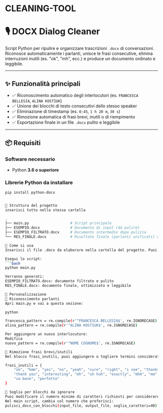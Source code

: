 # CLEANING-TOOL
# 🎙️ DOCX Dialog Cleaner

Script Python per ripulire e organizzare trascrizioni `.docx` di conversazioni.  
Riconosce automaticamente i parlanti, unisce le frasi consecutive, elimina interruzioni inutili (es. "ok", "mh", ecc.) e produce un documento ordinato e leggibile.

---

## ✨ Funzionalità principali

- ✅ Riconoscimento automatico degli interlocutori (es. `FRANCESCA BELLESIA`, `ALINA KOSTIUK`)
- ✅ Unione dei blocchi di testo consecutivi dello stesso speaker
- ✅ Eliminazione di timestamp (es. `0:45`, `1 h 20 m`, `30 s`)
- ✅ Rimozione automatica di frasi brevi, inutili o di riempimento
- ✅ Esportazione finale in un file `.docx` pulito e leggibile

---

## 📦 Requisiti

### Software necessario

- Python **3.6 o superiore**

### Librerie Python da installare

```bash
pip install python-docx


📁 Struttura del progetto
inserisci tutto nella stessa cartella

.
├── main.py                   # Script principale
├── ESEMPIO.docx              # Documento di input (da pulire)
├── ESEMPIO_FILTRATO.docx     # Documento intermedio dopo pulizia
└── RES_FINALE.docx           # Risultato finale (parlanti unificati) questo e quello da usare

🚀 Come si usa
Inserisci il file .docx da elaborare nella cartella del progetto. Puoi chiamarlo ESEMPIO.docx oppure cambiare il nome nel codice.

Esegui lo script:
```bash
python main.py

Verranno generati:
ESEMPIO_FILTRATO.docx: documento filtrato e pulito
RES_FINALE.docx: documento finale, ottimizzato e leggibile

🔧 Personalizzazione
🧠 Riconoscimento parlanti
Apri main.py e vai a questa sezione:

python

francesca_pattern = re.compile(r'^FRANCESCA BELLESIA$', re.IGNORECASE)
alina_pattern = re.compile(r'^ALINA KOSTIUK$', re.IGNORECASE)

Per aggiungere un nuovo interlocutore:
Modifica
nuovo_pattern = re.compile(r'^NOME COGNOME$', re.IGNORECASE)

🧹 Rimozione frasi brevi/inutili
Nel blocco frasi_inutili, puoi aggiungere o togliere termini considerati "rumore":

frasi_inutili = {
    "ok", "hmm", "yes", "no", "yeah", "sure", "right", "i see", "thanks",
    "thank you", "interesting", "mh", "uh huh", "exactly", "mhm", "mm",
    "va bene", "perfetto"
}

🔧 Soglia per blocchi da ignorare
Puoi modificare il numero minimo di caratteri richiesti per considerare un blocco "utile".
Nel main script, cambia col numero che preferisci:
pulisci_docx_con_blocchi(input_file, output_file, soglia_caratteri=40)

